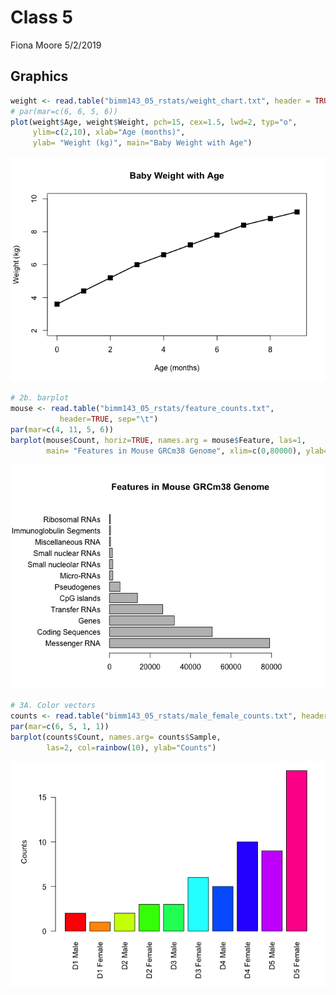 Class 5
================
Fiona Moore
5/2/2019

Graphics
--------

``` r
weight <- read.table("bimm143_05_rstats/weight_chart.txt", header = TRUE)
# par(mar=c(6, 6, 5, 6))
plot(weight$Age, weight$Weight, pch=15, cex=1.5, lwd=2, typ="o", 
     ylim=c(2,10), xlab="Age (months)", 
     ylab= "Weight (kg)", main="Baby Weight with Age")
```

![](class5_files/figure-markdown_github/unnamed-chunk-1-1.png)

``` r
# 2b. barplot
mouse <- read.table("bimm143_05_rstats/feature_counts.txt", 
           header=TRUE, sep="\t")
par(mar=c(4, 11, 5, 6))
barplot(mouse$Count, horiz=TRUE, names.arg = mouse$Feature, las=1, 
        main= "Features in Mouse GRCm38 Genome", xlim=c(0,80000), ylab="")
```

![](class5_files/figure-markdown_github/unnamed-chunk-1-2.png)

``` r
# 3A. Color vectors
counts <- read.table("bimm143_05_rstats/male_female_counts.txt", header=TRUE, sep="\t")
par(mar=c(6, 5, 1, 1))
barplot(counts$Count, names.arg= counts$Sample,
        las=2, col=rainbow(10), ylab="Counts")
```

![](class5_files/figure-markdown_github/unnamed-chunk-1-3.png)

